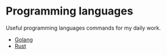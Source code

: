 # Programming languages

Useful programming languages commands for my daily work.

- [Golang](https://github.com/peterpalau/commands/tree/master/programming-languages/golang)
- [Rust](https://github.com/peterpalau/commands/tree/master/programming-languages/rust)
